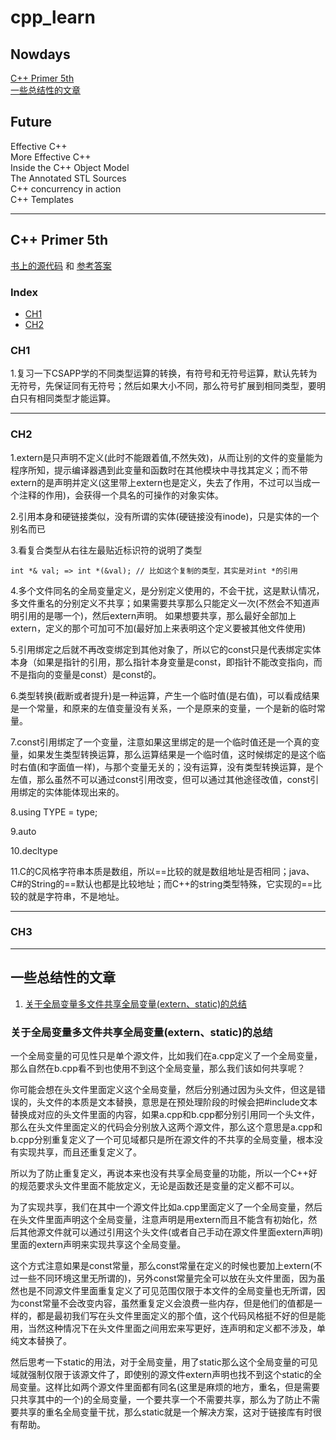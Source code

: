 # cpp_learn

## Nowdays

[C++ Primer 5th](#C-Primer-5th)  
[一些总结性的文章](#一些总结性的文章)

## Future

Effective C++  
More Effective C++  
Inside the C++ Object Model  
The Annotated STL Sources  
C++ concurrency in action  
C++ Templates

---

## C++ Primer 5th

[书上的源代码](./cpp_primer/source) 和 [参考答案](https://github.com/Mooophy/Cpp-Primer)

### Index

- [CH1](#CH1)
- [CH2](#CH2)

### CH1

1.复习一下CSAPP学的不同类型运算的转换，有符号和无符号运算，默认先转为无符号，先保证同有无符号；然后如果大小不同，那么符号扩展到相同类型，要明白只有相同类型才能运算。

---

### CH2

1.extern是只声明不定义(此时不能跟着值,不然失效)，从而让别的文件的变量能为程序所知，提示编译器遇到此变量和函数时在其他模块中寻找其定义；而不带extern的是声明并定义(这里带上extern也是定义，失去了作用，不过可以当成一个注释的作用)，会获得一个具名的可操作的对象实体。

2.引用本身和硬链接类似，没有所谓的实体(硬链接没有inode)，只是实体的一个别名而已

3.看复合类型从右往左最贴近标识符的说明了类型

  ```c++v
  int *& val; => int *(&val); // 比如这个复制的类型，其实是对int *的引用
  ```

4.多个文件同名的全局变量定义，是分别定义使用的，不会干扰，这是默认情况，多文件重名的分别定义不共享；如果需要共享那么只能定义一次(不然会不知道声明引用的是哪一个)，然后extern声明。
如果想要共享，那么最好全部加上extern，定义的那个可加可不加(最好加上来表明这个定义要被其他文件使用)

5.引用绑定之后就不再改变绑定到其他对象了，所以它的const只是代表绑定实体本身（如果是指针的引用，那么指针本身变量是const，即指针不能改变指向，而不是指向的变量是const）是const的。

6.类型转换(截断或者提升)是一种运算，产生一个临时值(是右值)，可以看成结果是一个常量，和原来的左值变量没有关系，一个是原来的变量，一个是新的临时常量。

7.const引用绑定了一个变量，注意如果这里绑定的是一个临时值还是一个真的变量，如果发生类型转换运算，那么运算结果是一个临时值，这时候绑定的是这个临时右值(和字面值一样)，与那个变量无关的；没有运算，没有类型转换运算，是个左值，那么虽然不可以通过const引用改变，但可以通过其他途径改值，const引用绑定的实体能体现出来的。

8.using TYPE = type;

9.auto

10.decltype

11.C的C风格字符串本质是数组，所以==比较的就是数组地址是否相同；java、C#的String的==默认也都是比较地址；而C++的string类型特殊，它实现的==比较的就是字符串，不是地址。

---

### CH3

---

## 一些总结性的文章

1. [关于全局变量多文件共享全局变量(extern、static)的总结](#关于全局变量多文件共享全局变量externstatic的总结)

### 关于全局变量多文件共享全局变量(extern、static)的总结

一个全局变量的可见性只是单个源文件，比如我们在a.cpp定义了一个全局变量，那么自然在b.cpp看不到也使用不到这个全局变量，那么我们该如何共享呢？

你可能会想在头文件里面定义这个全局变量，然后分别通过因为头文件，但这是错误的，头文件的本质是文本替换，意思是在预处理阶段的时候会把#include文本替换成对应的头文件里面的内容，如果a.cpp和b.cpp都分别引用同一个头文件，那么在头文件里面定义的代码会分别放入这两个源文件，那么这个意思是a.cpp和b.cpp分别重复定义了一个可见域都只是所在源文件的不共享的全局变量，根本没有实现共享，而且还重复定义了。

所以为了防止重复定义，再说本来也没有共享全局变量的功能，所以一个C++好的规范要求头文件里面不能放定义，无论是函数还是变量的定义都不可以。

为了实现共享，我们在其中一个源文件比如a.cpp里面定义了一个全局变量，然后在头文件里面声明这个全局变量，注意声明是用extern而且不能含有初始化，然后其他源文件就可以通过引用这个头文件(或者自己手动在源文件里面extern声明)里面的extern声明来实现共享这个全局变量。

这个方式注意如果是const常量，那么const常量在定义的时候也要加上extern(不过一些不同环境这里无所谓的)，另外const常量完全可以放在头文件里面，因为虽然也是不同源文件里面重复定义了可见范围仅限于本文件的全局变量也无所谓，因为const常量不会改变内容，虽然重复定义会浪费一些内存，但是他们的值都是一样的，都是最初我们写在头文件里面定义的那个值，这个代码风格挺不好的但是能用，当然这种情况下在头文件里面之间用宏来写更好，连声明和定义都不涉及，单纯文本替换了。

然后思考一下static的用法，对于全局变量，用了static那么这个全局变量的可见域就强制仅限于该源文件了，即使别的源文件extern声明也找不到这个static的全局变量。这样比如两个源文件里面都有同名(这里是麻烦的地方，重名，但是需要只共享其中的一个)的全局变量，一个要共享一个不需要共享，那么为了防止不需要共享的重名全局变量干扰，那么static就是一个解决方案，这对于链接库有时很有帮助。
